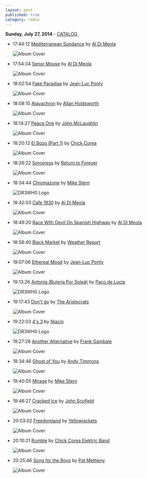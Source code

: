 ```yaml
---
layout: post
published: true
category: radio
---
```


**Sunday, July 27, 2014** - [CATALOG](/2014/07/27/al-dimeola-radio-catalog)

*   17:44:12  [Mediterranean Sundance](http://goo.gl/yAVJuk) by [Al Di Meola](http://www.last.fm/music/Al+Di+Meola)

    ![Album Cover](http://userserve-ak.last.fm/serve/174s/32481259.png "Elegant Gypsy")

*   17:54:34  [Senor Mouse](http://goo.gl/0H1TJ0) by [Al Di Meola](http://www.last.fm/music/Al+Di+Meola)

    ![Album Cover](http://userserve-ak.last.fm/serve/174s/89255113.jpg "Flesh On Flesh")

*   18:02:54  [Fake Paradise](http://goo.gl/1zstTJ) by [Jean-Luc Ponty](http://www.last.fm/music/Jean-Luc+Ponty)

    ![Album Cover](http://userserve-ak.last.fm/serve/174s/71949780.jpg "Cosmic Messenger")

*   18:08:10  [Atavachron](http://goo.gl/5i3vpF) by [Allan Holdsworth](http://www.last.fm/music/Allan+Holdsworth)

    ![Album Cover](http://userserve-ak.last.fm/serve/174s/90579315.jpg "Atavachron")

*   18:14:27  [Peace One](http://goo.gl/puOvi2) by [John McLaughlin](http://www.last.fm/music/John+McLaughlin)

    ![Album Cover](http://userserve-ak.last.fm/serve/174s/97035549.jpg "My Goal's Beyond")

*   18:20:12  [El Bozo (Part 1)](http://goo.gl/ElA7HK) by [Chick Corea](http://www.last.fm/music/Chick+Corea)

    ![Album Cover](http://userserve-ak.last.fm/serve/174s/51194411.jpg "My Spanish Heart")

*   18:26:22  [Sorceress](http://goo.gl/rjfuD8) by [Return to Forever](http://www.last.fm/music/Return+to+Forever)

    ![Album Cover](http://userserve-ak.last.fm/serve/174s/89556635.png "Romantic Warrior")

*   18:34:44  [Chromazone](http://goo.gl/N92zAv) by [Mike Stern](http://www.last.fm/music/Mike+Stern)

    ![DR3WH0 Logo](https://dl.dropboxusercontent.com/u/8239797/DR3WH0.png "DR3WH0 RadioBlog")

*   18:42:03  [Cafe 1930](http://goo.gl/I4n4Wp) by [Al Di Meola](http://www.last.fm/music/Al+Di+Meola)

    ![Album Cover](http://images.amazon.com/images/P/B0000240Z7.03.MZZZZZZZ.jpg "World Sinfonia II: Heart of the Immigrants")

*   18:49:20  [Race With Devil On Spanish Highway](http://goo.gl/13g38I) by [Al Di Meola](http://www.last.fm/music/Al+Di+Meola)

    ![Album Cover](http://userserve-ak.last.fm/serve/174s/32481259.png "Elegant Gypsy")

*   18:58:40  [Black Market](http://goo.gl/1Lzq18) by [Weather Report](http://www.last.fm/music/Weather+Report)

    ![Album Cover](http://userserve-ak.last.fm/serve/174s/93751225.jpg "Black Market")

*   19:07:06  [Ethereal Mood](http://goo.gl/0w6PfO) by [Jean-Luc Ponty](http://www.last.fm/music/Jean-Luc+Ponty)

    ![Album Cover](http://userserve-ak.last.fm/serve/174s/71949780.jpg "Cosmic Messenger")

*   19:13:26  [Antonia (Bulería Por Soleá)](http://goo.gl/sdt2Ar) by [Paco de Lucía](http://www.last.fm/music/Paco+de+Lucía)

    ![DR3WH0 Logo](https://dl.dropboxusercontent.com/u/8239797/DR3WH0.png "DR3WH0 RadioBlog")

*   19:17:43  [Don't go](http://goo.gl/ufcYPC) by [The Aristocrats](http://www.last.fm/music/The+Aristocrats)

    ![Album Cover](http://userserve-ak.last.fm/serve/174s/57618821.jpg "Sister Funk")

*   19:22:03  [4's 3](http://goo.gl/N3TXBp) by [Niacin](http://www.last.fm/music/Niacin)

    ![DR3WH0 Logo](https://dl.dropboxusercontent.com/u/8239797/DR3WH0.png "DR3WH0 RadioBlog")

*   19:27:28  [Another Alternative](http://goo.gl/pwZP1m) by [Frank Gambale](http://www.last.fm/music/Frank+Gambale)

    ![Album Cover](http://userserve-ak.last.fm/serve/174s/33109017.jpg "Passages")

*   19:34:46  [Ghost of You](http://goo.gl/occKEO) by [Andy Timmons](http://www.last.fm/music/Andy+Timmons)

    ![Album Cover](http://userserve-ak.last.fm/serve/174s/32508677.jpg "Resolution")

*   19:40:05  [Mirage](http://goo.gl/hELg8b) by [Mike Stern](http://www.last.fm/music/Mike+Stern)

    ![Album Cover](http://userserve-ak.last.fm/serve/174s/61537949.jpg "These Times")

*   19:46:27  [Cracked Ice](http://goo.gl/cxMWjV) by [John Scofield](http://www.last.fm/music/John+Scofield)

    ![Album Cover](http://userserve-ak.last.fm/serve/174s/96144323.png "Überjam Deux")

*   20:03:02  [Freedomland](http://goo.gl/lnID3F) by [Yellowjackets](http://www.last.fm/music/Yellowjackets)

    ![Album Cover](http://userserve-ak.last.fm/serve/174s/82088873.jpg "Greenhouse")

*   20:10:21  [Rumble](http://goo.gl/vTukpx) by [Chick Corea Elektric Band](http://www.last.fm/music/Chick+Corea+Elektric+Band)

    ![Album Cover](http://userserve-ak.last.fm/serve/174s/41217113.jpg "The Chick Corea Elektric Band")

*   20:25:46  [Song for the Boys](http://goo.gl/n48Jfq) by [Pat Metheny](http://www.last.fm/music/Pat+Metheny)

    ![Album Cover](http://userserve-ak.last.fm/serve/174s/86193053.png "One Quiet Night")

